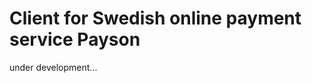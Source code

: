 Client for Swedish online payment service Payson
================================================

under development...
